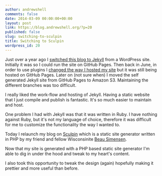 ```yaml
---
author: andrewshell
comments: false
date: 2014-03-09 00:00:00+00:00
layout: post
link: https://blog.andrewshell.org/?p=20
published: false
slug: switching-to-sculpin
title: Switching to Sculpin
wordpress_id: 20
---
```


Just over a year ago I [switched this blog to Jekyll](/switching-to-jekyll/) from a WordPress site.  Initially it was so I could run the site on GitHub Pages.  Then back in June, in order to use plugins I [changed the way I hosted my site](/changing-jekyll-config/) but it was still being hosted on GitHub Pages.  Later on (not sure when) I moved the self generated Jekyll site from GitHub Pages to Amazon S3.  Maintaining the different branches was too difficult.





I really liked the work-flow and hosting of Jekyll.  Having a static website that I just compile and publish is fantastic.  It's so much easier to maintain and host.





One problem I had with Jekyll was that it was written in Ruby.  I have nothing against Ruby, but it's not my language of choice, therefore it was difficult for me to customize the functionality the way I wanted to.





Today I relaunch my blog on [Sculpin](http://sculpin.io) which is a static site generator written in PHP by my friend and fellow Wisconsinite [Beau Simensen](https://beau.io/).





Now that my site is generated with a PHP based static site generator I'm able to dig in under the hood and tweak to my heart's content.





I also took this opportunity to tweak the design (again) hopefully making it prettier and more useful than before.

